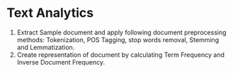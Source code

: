 <h1> Text Analytics </h1>

1. Extract Sample document and apply following document preprocessing methods:
Tokenization, POS Tagging, stop words removal, Stemming and Lemmatization.
2. Create representation of document by calculating Term Frequency and Inverse Document
Frequency.

